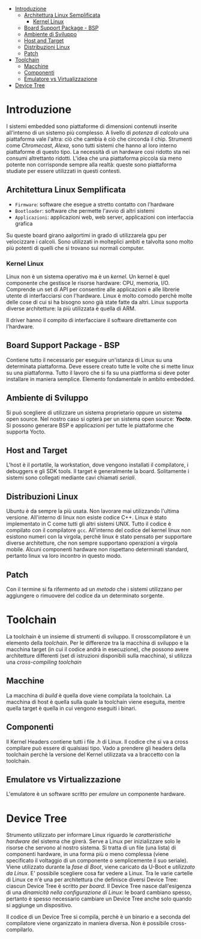 - [Introduzione](#introduzione)
  - [Architettura Linux Semplificata](#architettura-linux-semplificata)
    - [Kernel Linux](#kernel-linux)
  - [Board Support Package - BSP](#board-support-package---bsp)
  - [Ambiente di Sviluppo](#ambiente-di-sviluppo)
  - [Host and Target](#host-and-target)
  - [Distribuzioni Linux](#distribuzioni-linux)
  - [Patch](#patch)
- [Toolchain](#toolchain)
  - [Macchine](#macchine)
  - [Componenti](#componenti)
  - [Emulatore vs Virtualizzazione](#emulatore-vs-virtualizzazione)
- [Device Tree](#device-tree)

# Introduzione
I sistemi embedded sono piattaforme di dimensioni contenuti inserite all'interno di un sistemo più complesso. A livello di *potenza di calcolo* una piattaforma vale l'altra: ciò che cambia è ciò che circonda il chip. Strumenti come *Chromecast*, *Alexa*, sono tutti sistemi che hanno al loro interno piattaforme di questo tipo. La necessità di un hardware così ridotto sta nei consumi altrettanto ridotti. L'idea che una piattaforma piccola sia meno potente non corrisponde sempre alla realtà: queste sono piattaforma studiate per essere utilizzati in questi contesti.

## Architettura Linux Semplificata
- `Firmware`: software che esegue a stretto contatto con l'hardware
- `Bootloader`: software che permette l'avvio di altri sistemi
- `Applicazioni`: applicazioni web, web server, applicazioni con interfaccia grafica

Su queste board girano aalgortimi in grado di utilizzarela gpu per velocizzare i calcoli. Sono utilizzati in molteplici ambiti e talvolta sono molto più potenti di quelli che si trovano sui normali computer.

### Kernel Linux
Linux non è un sistema operativo ma è un *kernel*. Un kernel è quel componente che gestisce le risorse hardware: CPU, memoria, I/O. Comprende un set di API per consentire alle applicazioni e alle librerie utente di interfacciarsi con l'hardware. Linux è molto comodo perchè molte delle cose di cui si ha bisogno sono già state fatte da altri. Linux supporta diverse architetture: la più utilizzata è quella di ARM.

Il driver hanno il compito di interfacciare il software direttamente con l'hardware.

## Board Support Package - BSP
Contiene tutto il necessario per eseguire un'istanza di Linux su una determinata piattaforma. Deve essere creato tutte le volte che si mette linux su una piattaforma. Tutto il lavoro che si fa su una piattforma si deve poter installare in maniera semplice. Elemento fondamentale in ambito embedded.

## Ambiente di Sviluppo
Si può scegliere di utilizzare un sistema proprietario oppure un sistema open source. Nel nostro caso si opterà per un sistema open source: ***Yocto***. Si possono generare BSP e applicazioni per tutte le piattaforme che supporta Yocto.

## Host and Target
L'host è il portatile, la workstation, dove vengono installati il compilatore, i debuggers e gli SDK tools. Il target è generalmente la board. Solitamente i sistemi sono collegati mediante cavi chiamati *seriali*.

## Distribuzioni Linux
Ubuntu è da sempre la più usata. Non lavorare mai utilizzando l'ultima versione. All'interno di linux non esiste codice C++. Linux è stato implementato in C come tutti gli altri sistemi UNIX. Tutto il codice è compilato con il compilatore `gcc`. All'interno del codice del kernel linux non esistono numeri con la virgola, perchè linux è stato pensato per supportare diverse architetture, che non sempre supportano operazioni a virgola mobile. Alcuni componenti hardware non rispettano determinati standard, pertanto linux va loro incontro in questo modo.

## Patch
Con il termine si fa rifermento ad un *metodo* che i sistemi utilizzano per aggiungere o rimuovere del codice da un determinato sorgente.

# Toolchain
La toolchain è un insieme di strumenti di sviluppo. Il crosscompilatore è un elemento della *toolchain*. Per le differenze tra la macchina di sviluppo e la macchina target (in cui il codice andrà in esecuzione), che possono avere architetture differenti (set di istruzioni disponibili sulla macchina), si utilizza una *cross-compiling toolchain*

## Macchine
La macchina di *build* è quella dove viene compilata la toolchain. La macchina di host è quella sulla quale la toolchain viene eseguita, mentre quella target è quella in cui vengono eseguiti i binari.

## Componenti
Il Kernel Headers contiene tutti i file *.h* di Linux. Il codice che si va a cross compilare può essere di qualsiasi tipo. Vado a prendere gli headers della toolchain perchè la versione del Kernel utilizzata va a braccetto con la toolchain.

## Emulatore vs Virtualizzazione
L'emulatore è un software scritto per *emulare* un componente hardware.

# Device Tree
Strumento utilizzato per informare Linux riguardo le *caratteristiche hardware* del sistema che girerà. Serve a Linux per inizializzare solo le risorse che servono al nostro sistema. Si tratta di un file (una lista) di componenti hardware, in una forma più o meno complessa (viene specificato il voltaggio di un componente o semplicemente il suo seriale). Viene utilizzato durante la *fase di Boot*, viene caricato da U-Boot e *utilizzato da Linux*. E' possibile scegliere cosa far vedere a Linux. Tra le varie cartelle di Linux ce n'è una per architettura che definisce diversi Device Tree: ciascun Device Tree è scritto *per board*. Il Device Tree nasce dall'esigenza di una *dinamicità nella configurazione di Linux*: le board cambiano spesso, pertanto è spesso necessario cambiare un Device Tree anche solo quando si aggiunge un dispositivo.

Il codice di un Device Tree si compila, perchè è un binario e a seconda del compilatore viene organizzato in maniera diversa. Non è possibile cross-compilarlo.